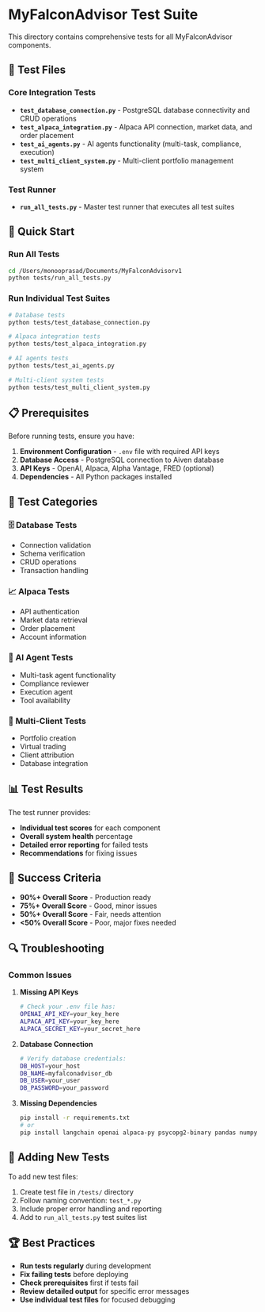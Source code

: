 # MyFalconAdvisor Test Suite

This directory contains comprehensive tests for all MyFalconAdvisor components.

## 🧪 Test Files

### Core Integration Tests
- **`test_database_connection.py`** - PostgreSQL database connectivity and CRUD operations
- **`test_alpaca_integration.py`** - Alpaca API connection, market data, and order placement
- **`test_ai_agents.py`** - AI agents functionality (multi-task, compliance, execution)
- **`test_multi_client_system.py`** - Multi-client portfolio management system

### Test Runner
- **`run_all_tests.py`** - Master test runner that executes all test suites

## 🚀 Quick Start

### Run All Tests
```bash
cd /Users/monooprasad/Documents/MyFalconAdvisorv1
python tests/run_all_tests.py
```

### Run Individual Test Suites
```bash
# Database tests
python tests/test_database_connection.py

# Alpaca integration tests  
python tests/test_alpaca_integration.py

# AI agents tests
python tests/test_ai_agents.py

# Multi-client system tests
python tests/test_multi_client_system.py
```

## 📋 Prerequisites

Before running tests, ensure you have:

1. **Environment Configuration** - `.env` file with required API keys
2. **Database Access** - PostgreSQL connection to Aiven database
3. **API Keys** - OpenAI, Alpaca, Alpha Vantage, FRED (optional)
4. **Dependencies** - All Python packages installed

## 🔧 Test Categories

### 🗄️ Database Tests
- Connection validation
- Schema verification
- CRUD operations
- Transaction handling

### 📈 Alpaca Tests  
- API authentication
- Market data retrieval
- Order placement
- Account information

### 🤖 AI Agent Tests
- Multi-task agent functionality
- Compliance reviewer
- Execution agent
- Tool availability

### 🏢 Multi-Client Tests
- Portfolio creation
- Virtual trading
- Client attribution
- Database integration

## 📊 Test Results

The test runner provides:
- **Individual test scores** for each component
- **Overall system health** percentage
- **Detailed error reporting** for failed tests
- **Recommendations** for fixing issues

## 🎯 Success Criteria

- **90%+ Overall Score** - Production ready
- **75%+ Overall Score** - Good, minor issues
- **50%+ Overall Score** - Fair, needs attention
- **<50% Overall Score** - Poor, major fixes needed

## 🔍 Troubleshooting

### Common Issues

1. **Missing API Keys**
   ```bash
   # Check your .env file has:
   OPENAI_API_KEY=your_key_here
   ALPACA_API_KEY=your_key_here
   ALPACA_SECRET_KEY=your_secret_here
   ```

2. **Database Connection**
   ```bash
   # Verify database credentials:
   DB_HOST=your_host
   DB_NAME=myfalconadvisor_db
   DB_USER=your_user
   DB_PASSWORD=your_password
   ```

3. **Missing Dependencies**
   ```bash
   pip install -r requirements.txt
   # or
   pip install langchain openai alpaca-py psycopg2-binary pandas numpy
   ```

## 📝 Adding New Tests

To add new test files:

1. Create test file in `/tests/` directory
2. Follow naming convention: `test_*.py`
3. Include proper error handling and reporting
4. Add to `run_all_tests.py` test suites list

## 🏆 Best Practices

- **Run tests regularly** during development
- **Fix failing tests** before deploying
- **Check prerequisites** first if tests fail
- **Review detailed output** for specific error messages
- **Use individual test files** for focused debugging
